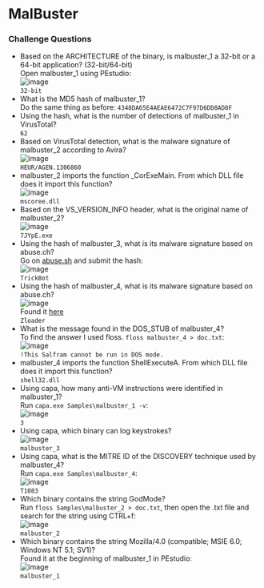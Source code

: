 # MalBuster

### Challenge Questions
- Based on the ARCHITECTURE of the binary, is malbuster_1 a 32-bit or a 64-bit application? (32-bit/64-bit)<br />
Open malbuster_1 using PEstudio:<br />
![image](https://github.com/user-attachments/assets/23afd562-e381-4dd2-87d3-368dd04a2b28)<br />
`32-bit`
- What is the MD5 hash of malbuster_1?<br />
Do the same thing as before: `4348DA65E4AEAE6472C7F97D6DD8AD8F`
- Using the hash, what is the number of detections of malbuster_1 in VirusTotal?<br />
`62`
- Based on VirusTotal detection, what is the malware signature of malbuster_2 according to Avira?<br />
![image](https://github.com/user-attachments/assets/a9d6edb8-6b62-4b4a-bc73-50b0bae6d996)<br />
`HEUR/AGEN.1306860`
- malbuster_2 imports the function _CorExeMain. From which DLL file does it import this function?<br />
![image](https://github.com/user-attachments/assets/5b4952fa-3310-47bd-b329-7c17eddda6c6)<br />
`mscoree.dll`
- Based on the VS_VERSION_INFO header, what is the original name of malbuster_2?<br />
![image](https://github.com/user-attachments/assets/8f2efea1-7ed6-4001-bdd9-3151daab6b81)<br />
`7JYpE.exe`
- Using the hash of malbuster_3, what is its malware signature based on abuse.ch?<br />
Go on [abuse.sh](https://urlhaus.abuse.ch/) and submit the hash:<br />
![image](https://github.com/user-attachments/assets/98fd8890-3f0f-4ef6-a947-71ea14e1ab7c)<br />
`TrickBot`
- Using the hash of malbuster_4, what is its malware signature based on abuse.ch?<br />
![image](https://github.com/user-attachments/assets/3d1eec8c-e49f-422b-8e9f-03c0a2f7adc5)<br />
Found it [here](https://bazaar.abuse.ch/sample/00272dd639402fa76db43207d074fe52d4849e5d46008f786b944a789b09afc2/)<br />
`Zloader`
- What is the message found in the DOS_STUB of malbuster_4?<br />
To find the answer I used floss. `floss malbuster_4 > doc.txt`:<br />
![image](https://github.com/user-attachments/assets/e0e841e0-e3c8-4636-a699-5c1fa10efb2d)<br />
`!This Salfram cannot be run in DOS mode.`
- malbuster_4 imports the function ShellExecuteA. From which DLL file does it import this function?<br />
`shell32.dll`
- Using capa, how many anti-VM instructions were identified in malbuster_1?<br />
Run `capa.exe Samples\malbuster_1 -v`:<br />
![image](https://github.com/user-attachments/assets/bc34287e-d9d6-4688-950b-36de875aea3c)<br />
`3`
- Using capa, which binary can log keystrokes?<br />
![image](https://github.com/user-attachments/assets/443c90b4-d700-48b7-ab79-8cc672413a0e)<br />
`malbuster_3`
- Using capa, what is the MITRE ID of the DISCOVERY technique used by malbuster_4?<br />
Run `capa.exe Samples\malbuster_4`:<br />
![image](https://github.com/user-attachments/assets/5a7098a2-6769-4858-9468-da784e9c8a3d)<br />
`T1083`
- Which binary contains the string GodMode?<br />
Run `floss Samples\malbuster_2 > doc.txt`, then open the .txt file and search for the string using CTRL+f:<br />
![image](https://github.com/user-attachments/assets/3655b9d6-8ae1-429f-9358-450cb34827a5)<br />
`malbuster_2`
- Which binary contains the string Mozilla/4.0 (compatible; MSIE 6.0; Windows NT 5.1; SV1)?<br />
Found it at the beginning of malbuster_1 in PEstudio:<br />
![image](https://github.com/user-attachments/assets/203925a4-bc78-4ff4-add7-1f3b8fb2a970)<br />
`malbuster_1`
